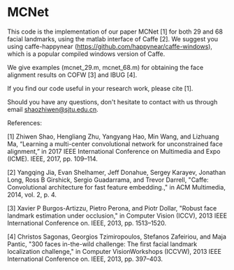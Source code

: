 # MCNet
This code is the implementation of our paper MCNet [1] for both 29 and 68 facial landmarks, using the matlab interface of Caffe [2]. We suggest you using caffe-happynear (https://github.com/happynear/caffe-windows), which is a popular compiled windows version of Caffe.

We give examples (mcnet_29.m, mcnet_68.m) for obtaining the face alignment results on COFW [3] and IBUG [4].

If you find our code useful in your research work, please cite [1].

Should you have any questions, don't hesitate to contact with us through email shaozhiwen@sjtu.edu.cn.

References:

[1] Zhiwen Shao, Hengliang Zhu, Yangyang  Hao, Min  Wang, and Lizhuang Ma, “Learning a multi-center convolutional network for unconstrained face alignment,” in 2017 IEEE International Conference on Multimedia and Expo (ICME). IEEE, 2017, pp. 109–114.

[2] Yangqing Jia, Evan Shelhamer, Jeff Donahue, Sergey Karayev, Jonathan Long, Ross B Girshick, Sergio Guadarrama, and Trevor Darrell, "Caffe: Convolutional architecture for fast feature embedding.," in ACM Multimedia, 2014, vol. 2, p. 4.

[3] Xavier P Burgos-Artizzu, Pietro Perona, and Piotr Dollar, "Robust face landmark estimation under occlusion," in Computer Vision (ICCV), 2013 IEEE International Conference on. IEEE, 2013, pp. 1513–1520.

[4] Christos Sagonas, Georgios Tzimiropoulos, Stefanos Zafeiriou, and Maja Pantic, "300 faces in-the-wild challenge: The first facial landmark localization challenge," in Computer VisionWorkshops (ICCVW), 2013 IEEE International Conference on. IEEE, 2013, pp. 397–403.
